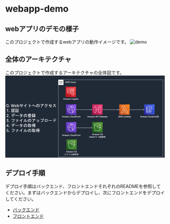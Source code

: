 # webapp-demo

## webアプリのデモの様子

このプロジェクトで作成するwebアプリの動作イメージです。
![demo](imgs/web_app_demo.gif)

## 全体のアーキテクチャ

このプロジェクトで作成するアーキテクチャの全体図です。
![architecture](imgs/architecture.png)


## デプロイ手順

デプロイ手順はバックエンド、フロントエンドそれぞれのREADMEを参照してください。まずはバックエンドからデプロイし、次にフロントエンドをデプロイしてください。
* [バックエンド](backend/README.md)
* [フロントエンド](frontend/README.md)
